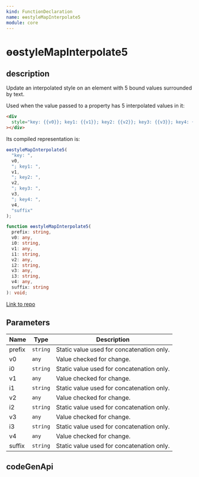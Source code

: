 ```yaml
---
kind: FunctionDeclaration
name: ɵɵstyleMapInterpolate5
module: core
---
```


# ɵɵstyleMapInterpolate5

## description

Update an interpolated style on an element with 5 bound values surrounded by text.

Used when the value passed to a property has 5 interpolated values in it:

```html
<div
  style="key: {{v0}}; key1: {{v1}}; key2: {{v2}}; key3: {{v3}}; key4: {{v4}}suffix"
></div>
```

Its compiled representation is:

```ts
ɵɵstyleMapInterpolate5(
  "key: ",
  v0,
  "; key1: ",
  v1,
  "; key2: ",
  v2,
  "; key3: ",
  v3,
  "; key4: ",
  v4,
  "suffix"
);
```

```ts
function ɵɵstyleMapInterpolate5(
  prefix: string,
  v0: any,
  i0: string,
  v1: any,
  i1: string,
  v2: any,
  i2: string,
  v3: any,
  i3: string,
  v4: any,
  suffix: string
): void;
```

[Link to repo](https://github.com/timdeschryver/angular/blob/master/packages/core/src/render3/instructions/style_map_interpolation.ts#L170-L177)

## Parameters

| Name   | Type     | Description                               |
| ------ | -------- | ----------------------------------------- |
| prefix | `string` | Static value used for concatenation only. |
| v0     | `any`    | Value checked for change.                 |
| i0     | `string` | Static value used for concatenation only. |
| v1     | `any`    | Value checked for change.                 |
| i1     | `string` | Static value used for concatenation only. |
| v2     | `any`    | Value checked for change.                 |
| i2     | `string` | Static value used for concatenation only. |
| v3     | `any`    | Value checked for change.                 |
| i3     | `string` | Static value used for concatenation only. |
| v4     | `any`    | Value checked for change.                 |
| suffix | `string` | Static value used for concatenation only. |

## codeGenApi
